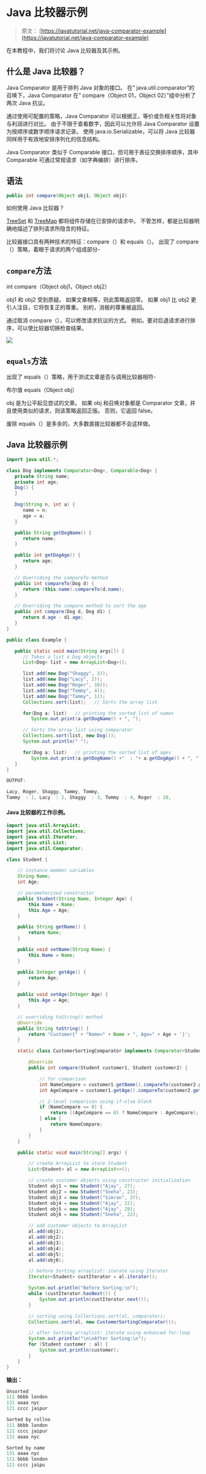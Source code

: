 # Java 比较器示例

> 原文： [https://javatutorial.net/java-comparator-example](https://javatutorial.net/java-comparator-example)

在本教程中，我们将讨论 Java 比较器及其示例。

## 什么是 Java 比较器？

Java Comparator 是用于排列 Java 对象的接口。 在“ java.util.comparator”的召唤下，Java Comparator 在“ compare（Object 01，Object 02）”组中分析了两次 Java 抗议。

通过使用可配置的策略，Java Comparator 可以根据正，等价或负相关性将对象与利润进行对比。 由于不限于查看数字，因此可以允许将 Java Comparator 设置为按顺序或数字顺序请求记录。 使用 java.io.Serializable，可以将 Java 比较器同样用于有效地安排序列化的信息结构。

Java Comparator 类似于 Comparable 接口，但可用于表征交换排序顺序，其中 Comparable 可通过常规请求（如字典编排）进行排序。

## 语法

```java
public int compare(Object obj1, Object obj2)
```

如何使用 Java 比较器？

[TreeSet](https://javatutorial.net/java-treeset-example) 和 [TreeMap](https://javatutorial.net/java-treemap-example) 都将组件存储在已安排的请求中。 不管怎样，都是比较器明确地描述了排列请求所隐含的特征。

比较器接口具有两种技术的特征：compare（）和 equals（）。 出现了 compare（）策略，着眼于请求的两个组成部分-

## `compare`方法

int compare（Object obj1，Object obj2）

obj1 和 obj2 受到质疑。 如果文章相等，则此策略返回零。 如果 obj1 比 obj2 更引人注目，它将恢复正的尊重。 别的，消极的尊重被返回。

通过取消 compare（），可以修改请求抗议的方式。 例如，要对后退请求进行排序，可以使比较器切换检查结果。

![](img/5bc3e122a9704c141357fc8a272d1863.jpg)

## `equals`方法

出现了 equals（）策略，用于测试文章是否与调用比较器相符-

布尔值 equals（Object obj）

obj 是为公平起见尝试的文章。 如果 obj 和召唤对象都是 Comparator 文章，并且使用类似的请求，则该策略返回正版。 否则，它返回 false。

废除 equals（）是多余的，大多数直接比较器都不会这样做。

## Java 比较器示例

```java
import java.util.*;

class Dog implements Comparator<Dog>, Comparable<Dog> {
   private String name;
   private int age;
   Dog() {
   }

   Dog(String n, int a) {
      name = n;
      age = a;
   }

   public String getDogName() {
      return name;
   }

   public int getDogAge() {
      return age;
   }

   // Overriding the compareTo method
   public int compareTo(Dog d) {
      return (this.name).compareTo(d.name);
   }

   // Overriding the compare method to sort the age 
   public int compare(Dog d, Dog d1) {
      return d.age - d1.age;
   }
}

public class Example {

   public static void main(String args[]) {
      // Takes a list o Dog objects
      List<Dog> list = new ArrayList<Dog>();

      list.add(new Dog("Shaggy", 3));
      list.add(new Dog("Lacy", 2));
      list.add(new Dog("Roger", 10));
      list.add(new Dog("Tommy", 4));
      list.add(new Dog("Tammy", 1));
      Collections.sort(list);   // Sorts the array list

      for(Dog a: list)   // printing the sorted list of names
         System.out.print(a.getDogName() + ", ");

      // Sorts the array list using comparator
      Collections.sort(list, new Dog());
      System.out.println(" ");

      for(Dog a: list)   // printing the sorted list of ages
         System.out.print(a.getDogName() +"  : "+ a.getDogAge() + ", ");
   }
}
```

```java
OUTPUT:
```

```java
Lacy, Roger, Shaggy, Tammy, Tommy,
Tammy  : 1, Lacy  : 2, Shaggy  : 3, Tommy  : 4, Roger  : 10,
```

#### Java 比较器的工作示例。

```java
import java.util.ArrayList; 
import java.util.Collections; 
import java.util.Iterator; 
import java.util.List; 
import java.util.Comparator; 

class Student { 

    // instance member variables 
    String Name; 
    int Age; 

    // parameterized constructor 
    public Student(String Name, Integer Age) { 
        this.Name = Name; 
        this.Age = Age; 
    } 

    public String getName() { 
        return Name; 
    } 

    public void setName(String Name) { 
        this.Name = Name; 
    } 

    public Integer getAge() { 
        return Age; 
    } 

    public void setAge(Integer Age) { 
        this.Age = Age; 
    } 

    // overriding toString() method 
    @Override
    public String toString() { 
        return "Customer{" + "Name=" + Name + ", Age=" + Age + '}'; 
    } 

    static class CustomerSortingComparator implements Comparator<Student> { 

        @Override
        public int compare(Student customer1, Student customer2) { 

            // for comparison 
            int NameCompare = customer1.getName().compareTo(customer2.getName()); 
            int AgeCompare = customer1.getAge().compareTo(customer2.getAge()); 

            // 2-level comparison using if-else block 
            if (NameCompare == 0) { 
                return ((AgeCompare == 0) ? NameCompare : AgeCompare); 
            } else { 
                return NameCompare; 
            } 
        } 
    } 

    public static void main(String[] args) { 

        // create ArrayList to store Student 
        List<Student> al = new ArrayList<>(); 

        // create customer objects using constructor initialization 
        Student obj1 = new Student("Ajay", 27); 
        Student obj2 = new Student("Sneha", 23); 
        Student obj3 = new Student("Simran", 37); 
        Student obj4 = new Student("Ajay", 22); 
        Student obj5 = new Student("Ajay", 29); 
        Student obj6 = new Student("Sneha", 22); 

        // add customer objects to ArrayList 
        al.add(obj1); 
        al.add(obj2); 
        al.add(obj3); 
        al.add(obj4); 
        al.add(obj5); 
        al.add(obj6); 

        // before Sorting arraylist: iterate using Iterator 
        Iterator<Student> custIterator = al.iterator(); 

        System.out.println("Before Sorting:\n"); 
        while (custIterator.hasNext()) { 
            System.out.println(custIterator.next()); 
        } 

        // sorting using Collections.sort(al, comparator); 
        Collections.sort(al, new CustomerSortingComparator()); 

        // after Sorting arraylist: iterate using enhanced for-loop 
        System.out.println("\n\nAfter Sorting:\n"); 
        for (Student customer : al) { 
            System.out.println(customer); 
        } 
    } 
}
```

**输出：**

```java
Unsorted
111 bbbb london
131 aaaa nyc
121 cccc jaipur

Sorted by rollno
111 bbbb london
121 cccc jaipur
131 aaaa nyc

Sorted by name
131 aaaa nyc
111 bbbb london
121 cccc jaipu
```
